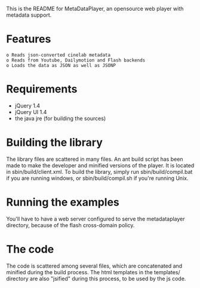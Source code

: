 This is the README for MetaDataPlayer, an opensource web player with metadata support.

Features
========

    o Reads json-converted cinelab metadata
    o Reads from Youtube, Dailymotion and Flash backends
    o Loads the data as JSON as well as JSONP
    

Requirements
============

- jQuery 1.4
- jQuery UI 1.4
- the java jre (for building the sources)

Building the library
====================

The library files are scattered in many files. An ant build script has been made to make the developer and
minified versions of the player. It is located in sbin/build/client.xml.
To build the library, simply run sbin/build/compil.bat if you are running windows, or sbin/build/compil.sh
if you're running Unix.

Running the examples
====================

You'll have to have a web server configured to serve the metadataplayer directory, because
of the flash cross-domain policy.

The code
========

The code is scattered among several files, which are concatenated and minified during the
build process. The html templates in the templates/ directory are also "jsified" during
this process, to be used by the js code.
